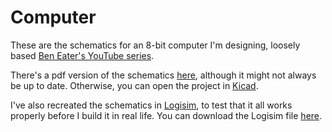 # Computer

These are the schematics for an 8-bit computer I'm designing, loosely based [Ben Eater's YouTube series](https://www.youtube.com/playlist?list=PLowKtXNTBypGqImE405J2565dvjafglHU).

There's a pdf version of the schematics [here](schematic.pdf), although it might not always be up to date. Otherwise, you can open the project in [Kicad](http://kicad-pcb.org/).

I've also recreated the schematics in [Logisim](http://www.cburch.com/logisim/), to test that it all works properly before I build it in real life. You can download the Logisim file [here](simulation/computer.circ).